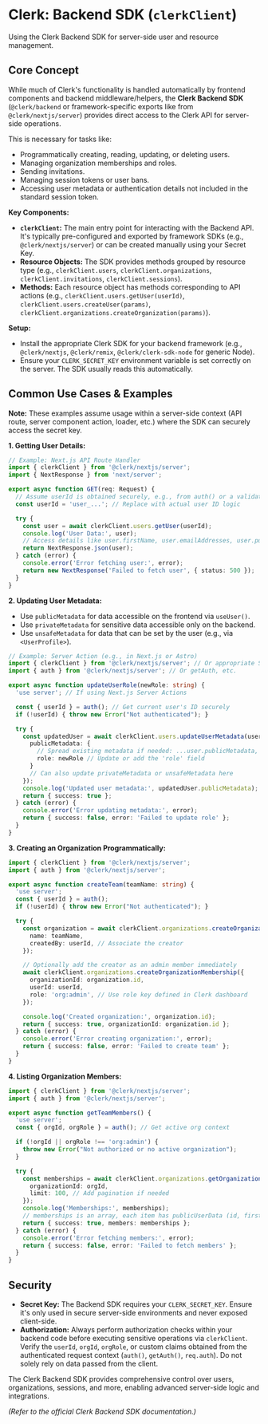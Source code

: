 # Clerk: Backend SDK (`clerkClient`)

Using the Clerk Backend SDK for server-side user and resource management.

## Core Concept

While much of Clerk's functionality is handled automatically by frontend components and backend middleware/helpers, the **Clerk Backend SDK** (`@clerk/backend` or framework-specific exports like from `@clerk/nextjs/server`) provides direct access to the Clerk API for server-side operations.

This is necessary for tasks like:

*   Programmatically creating, reading, updating, or deleting users.
*   Managing organization memberships and roles.
*   Sending invitations.
*   Managing session tokens or user bans.
*   Accessing user metadata or authentication details not included in the standard session token.

**Key Components:**

*   **`clerkClient`:** The main entry point for interacting with the Backend API. It's typically pre-configured and exported by framework SDKs (e.g., `@clerk/nextjs/server`) or can be created manually using your Secret Key.
*   **Resource Objects:** The SDK provides methods grouped by resource type (e.g., `clerkClient.users`, `clerkClient.organizations`, `clerkClient.invitations`, `clerkClient.sessions`).
*   **Methods:** Each resource object has methods corresponding to API actions (e.g., `clerkClient.users.getUser(userId)`, `clerkClient.users.createUser(params)`, `clerkClient.organizations.createOrganization(params)`).

**Setup:**

*   Install the appropriate Clerk SDK for your backend framework (e.g., `@clerk/nextjs`, `@clerk/remix`, `@clerk/clerk-sdk-node` for generic Node).
*   Ensure your `CLERK_SECRET_KEY` environment variable is set correctly on the server. The SDK usually reads this automatically.

## Common Use Cases & Examples

**Note:** These examples assume usage within a server-side context (API route, server component action, loader, etc.) where the SDK can securely access the secret key.

**1. Getting User Details:**

```typescript
// Example: Next.js API Route Handler
import { clerkClient } from '@clerk/nextjs/server';
import { NextResponse } from 'next/server';

export async function GET(req: Request) {
  // Assume userId is obtained securely, e.g., from auth() or a validated request param
  const userId = 'user_...'; // Replace with actual user ID logic

  try {
    const user = await clerkClient.users.getUser(userId);
    console.log('User Data:', user);
    // Access details like user.firstName, user.emailAddresses, user.publicMetadata, etc.
    return NextResponse.json(user);
  } catch (error) {
    console.error('Error fetching user:', error);
    return new NextResponse('Failed to fetch user', { status: 500 });
  }
}
```

**2. Updating User Metadata:**

*   Use `publicMetadata` for data accessible on the frontend via `useUser()`.
*   Use `privateMetadata` for sensitive data accessible only on the backend.
*   Use `unsafeMetadata` for data that can be set by the user (e.g., via `<UserProfile>`).

```typescript
// Example: Server Action (e.g., in Next.js or Astro)
import { clerkClient } from '@clerk/nextjs/server'; // Or appropriate SDK import
import { auth } from '@clerk/nextjs/server'; // Or getAuth, etc.

export async function updateUserRole(newRole: string) {
  'use server'; // If using Next.js Server Actions

  const { userId } = auth(); // Get current user's ID securely
  if (!userId) { throw new Error("Not authenticated"); }

  try {
    const updatedUser = await clerkClient.users.updateUserMetadata(userId, {
      publicMetadata: {
        // Spread existing metadata if needed: ...user.publicMetadata,
        role: newRole // Update or add the 'role' field
      }
      // Can also update privateMetadata or unsafeMetadata here
    });
    console.log('Updated user metadata:', updatedUser.publicMetadata);
    return { success: true };
  } catch (error) {
    console.error('Error updating metadata:', error);
    return { success: false, error: 'Failed to update role' };
  }
}
```

**3. Creating an Organization Programmatically:**

```typescript
import { clerkClient } from '@clerk/nextjs/server';
import { auth } from '@clerk/nextjs/server';

export async function createTeam(teamName: string) {
  'use server';
  const { userId } = auth();
  if (!userId) { throw new Error("Not authenticated"); }

  try {
    const organization = await clerkClient.organizations.createOrganization({
      name: teamName,
      createdBy: userId, // Associate the creator
    });

    // Optionally add the creator as an admin member immediately
    await clerkClient.organizations.createOrganizationMembership({
      organizationId: organization.id,
      userId: userId,
      role: 'org:admin', // Use role key defined in Clerk dashboard
    });

    console.log('Created organization:', organization.id);
    return { success: true, organizationId: organization.id };
  } catch (error) {
    console.error('Error creating organization:', error);
    return { success: false, error: 'Failed to create team' };
  }
}
```

**4. Listing Organization Members:**

```typescript
import { clerkClient } from '@clerk/nextjs/server';
import { auth } from '@clerk/nextjs/server';

export async function getTeamMembers() {
  'use server';
  const { orgId, orgRole } = auth(); // Get active org context

  if (!orgId || orgRole !== 'org:admin') {
    throw new Error("Not authorized or no active organization");
  }

  try {
    const memberships = await clerkClient.organizations.getOrganizationMembershipList({
      organizationId: orgId,
      limit: 100, // Add pagination if needed
    });
    console.log('Memberships:', memberships);
    // memberships is an array, each item has publicUserData (id, firstName, etc.) and role
    return { success: true, members: memberships };
  } catch (error) {
    console.error('Error fetching members:', error);
    return { success: false, error: 'Failed to fetch members' };
  }
}
```

## Security

*   **Secret Key:** The Backend SDK requires your `CLERK_SECRET_KEY`. Ensure it's only used in secure server-side environments and never exposed client-side.
*   **Authorization:** Always perform authorization checks within your backend code before executing sensitive operations via `clerkClient`. Verify the `userId`, `orgId`, `orgRole`, or custom claims obtained from the authenticated request context (`auth()`, `getAuth()`, `req.auth`). Do not solely rely on data passed from the client.

The Clerk Backend SDK provides comprehensive control over users, organizations, sessions, and more, enabling advanced server-side logic and integrations.

*(Refer to the official Clerk Backend SDK documentation.)*